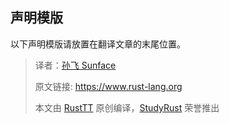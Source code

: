
## 声明模版
以下声明模版请放置在翻译文章的末尾位置。

> 译者：[孙飞 Sunface](https://im.dev)
>
> 原文链接: https://www.rust-lang.org
>
> 本文由 [RustTT](https://rusttt.org) 原创编译，[StudyRust](https://studyrust.org) 荣誉推出
